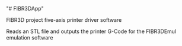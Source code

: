 "# FIBR3DApp"

FIBR3D project five-axis printer driver software

Reads an STL file and outputs the printer G-Code for the FIBR3DEmul emulation software
